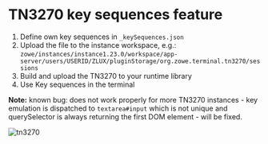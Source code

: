 ﻿# TN3270 key sequences feature
1. Define own key sequences in ```_keySequences.json``` 
2. Upload the file to the instance workspace, e.g.: ```zowe/instances/instance1.23.0/workspace/app-server/users/USERID/ZLUX/pluginStorage/org.zowe.terminal.tn3270/sessions```
3. Build and upload the TN3270 to your runtime library
4. Use Key sequences in the terminal

**Note:** known bug: does not work properly for more TN3270 instances - key emulation is dispatched to ```textarea#input``` which is not unique and querySelector is always returning the first DOM element - will be fixed.

![tn3270](https://user-images.githubusercontent.com/66114686/130959163-8803acdb-af44-4b77-81f2-08b98054e3a1.png)

